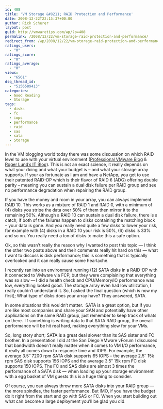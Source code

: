```yaml
---
id: 408
title: 'VM Storage &#8211; RAID Protection and Performance'
date: 2008-12-22T22:15:37+00:00
author: Rick Scherer
layout: post
guid: http://vmwaretips.com/wp/?p=408
permalink: /2008/12/22/vm-storage-raid-protection-and-performance/
redirect_from: /wp/2008/12/22/vm-storage-raid-protection-and-performance/
ratings_users:
  - "0"
ratings_score:
  - "0"
ratings_average:
  - "0"
views:
  - "6561"
dsq_thread_id:
  - "5156589413"
categories:
  - Good Reading
  - Storage
tags:
  - disks
  - fc
  - iops
  - performance
  - raid
  - sas
  - sata
  - Storage
---
```

In the VM blogging world today there was some discussion on which RAID level to use with your virtual environment (<a href="http://professionalvmware.com/2008/12/19/what-raid-level-do-you-use-for-your-vmfs/" target="_blank">Professional VMware Blog</a> & <a href="http://rogerlunditblog.blogspot.com/2008/12/what-raid-level-do-you-use-for-your.html" target="_blank">Roger Lund&#8217;s IT Blog</a>). This is not an exact science, it really depends on what your doing and what your budget is &#8211; and what your storage array supports. If your as fortunate as I am and have a NetApp, you get to use their patented RAID-DP which is their flavor of RAID 6 (ADG) offering double parity &#8211; meaning you can sustain a dual disk failure per RAID group and see no performance degradation when repairing the RAID group.

<!--more-->

If you have the money and room in your array, you can always implement RAID 10. This works as a mixture of RAID 1 and RAID 0, with a minimum of (4) disks you stripe the data over 50% of them then mirror it to the remaining 50%. Although a RAID 10 can sustain a dual disk failure, there is a catch; If both of the failures happen to disks containing the matching block &#8211; your data is gone. And you really need quite a few disks to lower your risk, for example with (4) disks in a RAID 10 your risk is 50%, (6) disks is 33% and so on. You really need a ton of disks to make this a safe option.

Ok, so this wasn&#8217;t really the reason why I wanted to post this topic &#8212; I think the other two posts above and their comments really hit hard on this &#8212; what I want to discuss is disk performance; this is something that is typically overlooked and it can really cause some heartache.

I recently ran into an environment running (12) SATA disks in a RAID-DP with it connected to VMware via FCP, but they were complaining that everything was so slow &#8212; I did a health check and CPU/Memory/IO performance was low, everything looked good. The storage array even had low utilization, I really couldn&#8217;t understand it. So, I asked the final question (which is now my first); What type of disks does your array have? They answered, SATA.

In some situations this wouldn&#8217;t matter.  SATA is a great option, but if you are like most companies and share your SAN and potentially have other applications on the same RAID group, just remember to keep track of whats on there.  If something is writing data to that SATA RAID group, the overall performance will be hit real hard, making everything slow for your VMs.

So, long story short; SATA is a great deal slower than its SAS sister and FC brother. In a presentation I did at the San Diego VMware vForum I discussed that bandwidth doesn&#8217;t really matter when it comes to VM I/O performance, it really all comes down to response time and IOPS. For example, the average 3.5&#8243; 7200 rpm SATA disk supports 65 IOPS &#8211; the average 2.5&#8243; 15k rpm SAS disk supports 156 IOPS and the average 3.5&#8243; 15k rpm FC disk supports 150 IOPS. The FC and SAS disks are almost 3 times the performance of a SATA disk &#8212; when loading up your storage environment with a egg basket of VM guests this is a huge thing to consider.

Of course, you can always throw more SATA disks into your RAID group &#8212; the more spindles, the faster performance. But IMO, if you have the budget do it right from the start and go with SAS or FC. When you start building out what can become a large deployment you&#8217;ll be glad you did.
